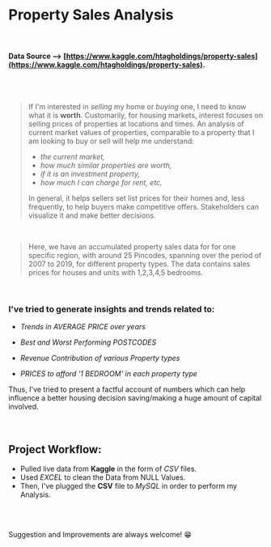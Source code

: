 # Property Sales Analysis
<br/>


#### Data Source --> [https://www.kaggle.com/htagholdings/property-sales](https://www.kaggle.com/htagholdings/property-sales).
<br/>
<br/>

> If I'm interested in _selling_ my home or _buying_ one, I need to know what it is **worth**.
> Customarily, for housing markets, interest focuses on selling prices of properties at locations and times.
> An analysis of current market values of properties, comparable to a property that I am looking to buy or sell will help me understand: 
> - _the current market,_ 
> - _how much similar properties are worth,_
> - _if it is an investment property,_
> - _how much I can charge for rent, etc._ 
> 
> In general, it helps sellers set list prices for their homes and, less frequently, to help buyers make competitive offers.
> Stakeholders can visualize it and make better decisions. 
<br/>

> Here, we have an accumulated property sales data for for one specific region, with around 25 Pincodes, spanning over the period of 2007 to 2019, for different property types. The data contains sales prices for houses and units with 1,2,3,4,5 bedrooms.
<br/>

### I've tried to generate insights and trends related to:

-   *Trends in AVERAGE PRICE over years*

-   *Best and Worst Performing POSTCODES*

-   *Revenue Contribution of various Property types*

-   *PRICES to afford '1 BEDROOM' in each property type*


Thus, I've tried to present a factful account of numbers which can help influence a better housing decision saving/making a huge amount of capital involved.
<br/>
<br/>
<br/>

## Project Workflow:
-   Pulled live data from **Kaggle** in the form of _CSV_ files.
-   Used *_EXCEL_* to clean the Data from NULL Values.
-   Then, I've plugged the **CSV** file to *_MySQL_* in order to perform my Analysis.
<br/>
<br/>

    
Suggestion and Improvements are always welcome! :grin:


